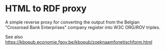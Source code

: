HTML to RDF proxy
=================

A simple reverse proxy for converting the output from the Belgian "Crossroad Bank Enterprises" company register into W3C ORG/ROV triples.

See also https://kbopub.economie.fgov.be/kbopub/zoeknaamfonetischform.html
